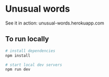 # Unusual words

See it in action: unusual-words.herokuapp.com

## To run locally

```bash
# install dependencies
npm install

# start local dev servers
npm run dev
```
